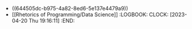 - ((644505dc-b975-4a82-8ed6-5e137e4479a9))
- [[Rhetorics of Programming/Data Science]]
  :LOGBOOK:
  CLOCK: [2023-04-20 Thu 19:16:11]
  :END: